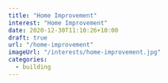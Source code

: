 ```yaml
---
title: "Home Improvement"
interest: "Home Improvement"
date: 2020-12-30T11:10:26+10:00
draft: true
url: "/home-improvement"
imageUrl: "/interests/home-improvement.jpg"
categories:
  - building
---
```

